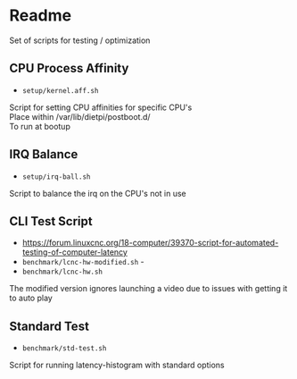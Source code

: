 # Readme

Set of scripts for testing / optimization

## CPU Process Affinity

  * `setup/kernel.aff.sh`

Script for setting CPU affinities for specific CPU's  
Place within /var/lib/dietpi/postboot.d/  
To run at bootup

## IRQ Balance

  * `setup/irq-ball.sh`

Script to balance the irq on the CPU's not in use

## CLI Test Script

  * https://forum.linuxcnc.org/18-computer/39370-script-for-automated-testing-of-computer-latency
  * `benchmark/lcnc-hw-modified.sh` - 
  * `benchmark/lcnc-hw.sh`

The modified version ignores launching a video due to issues with getting it to auto play

## Standard Test

  * `benchmark/std-test.sh`

Script for running latency-histogram with standard options
